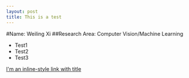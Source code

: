 ```yaml
---
layout: post
title: This is a test
---
```


#Name: Weiling Xi
##Research Area: Computer Vision/Machine Learning

- Test1
- Test2
- Test3

[I'm an inline-style link with title](aileen365@gmail.com "My Email")
